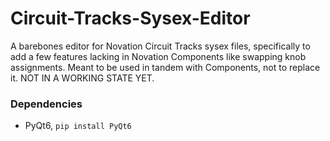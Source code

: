 # Circuit-Tracks-Sysex-Editor
A barebones editor for Novation Circuit Tracks sysex files, specifically to add a few features lacking in Novation Components like swapping knob assignments. Meant to be used in tandem with Components, not to replace it. NOT IN A WORKING STATE YET. 

### Dependencies 
* PyQt6, `pip install PyQt6`